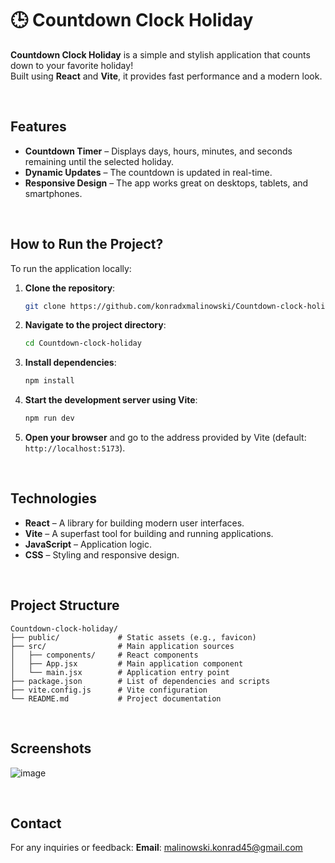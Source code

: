 # 🕒 Countdown Clock Holiday

 **Countdown Clock Holiday** is a simple and stylish application that counts down to your favorite holiday!  
Built using **React** and **Vite**, it provides fast performance and a modern look. 

<br>

## Features

-  **Countdown Timer** – Displays days, hours, minutes, and seconds remaining until the selected holiday.  
-  **Dynamic Updates** – The countdown is updated in real-time.  
- **Responsive Design** – The app works great on desktops, tablets, and smartphones. 

<br>

## How to Run the Project?

To run the application locally:

1. **Clone the repository**:  
   ```bash
   git clone https://github.com/konradxmalinowski/Countdown-clock-holiday.git
   ```

2. **Navigate to the project directory**:  
   ```bash
   cd Countdown-clock-holiday
   ```

3. **Install dependencies**:  
   ```bash
   npm install
   ```

4. **Start the development server using Vite**:  
   ```bash
   npm run dev
   ```

5. **Open your browser** and go to the address provided by Vite (default: `http://localhost:5173`).

<br>


## Technologies

- **React** – A library for building modern user interfaces.  
- **Vite** – A superfast tool for building and running applications. 
- **JavaScript** – Application logic.  
- **CSS** – Styling and responsive design. 

<br>

## Project Structure

```
Countdown-clock-holiday/
├── public/             # Static assets (e.g., favicon)
├── src/                # Main application sources
│   ├── components/     # React components
│   ├── App.jsx         # Main application component
│   └── main.jsx        # Application entry point
├── package.json        # List of dependencies and scripts
├── vite.config.js      # Vite configuration
└── README.md           # Project documentation
```

<br>

## Screenshots
![image](https://github.com/user-attachments/assets/58b0070e-d789-45aa-a8d9-bbeeb2c01c87)


<br>

## Contact

For any inquiries or feedback:
**Email**: [malinowski.konrad45@gmail.com](mailto:malinowski.konrad45@gmail.com)
